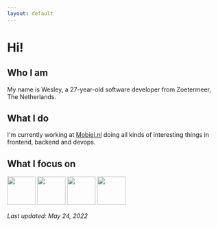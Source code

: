 ```yaml
---
layout: default
---
```


>

# Hi!

## Who I am
My name is Wesley, a 27-year-old software developer from Zoetermeer, The Netherlands.

## What I do

I'm currently working at [Mobiel.nl](http://www.mobiel.nl) doing all kinds of interesting things in frontend, backend and devops.

## What I focus on
<img src="https://upload.wikimedia.org/wikipedia/commons/thumb/9/99/Unofficial_JavaScript_logo_2.svg/480px-Unofficial_JavaScript_logo_2.svg.png" height="66"> <img src="https://upload.wikimedia.org/wikipedia/commons/thumb/7/73/Ruby_logo.svg/1024px-Ruby_logo.svg.png" height="66"> <img src="https://upload.wikimedia.org/wikipedia/en/a/a4/Elixir_programming_language_logo.png" height="66"> <img src="https://upload.wikimedia.org/wikipedia/commons/thumb/3/39/Kubernetes_logo_without_workmark.svg/126px-Kubernetes_logo_without_workmark.svg.png" height="66">

_Last updated: May 24, 2022_
